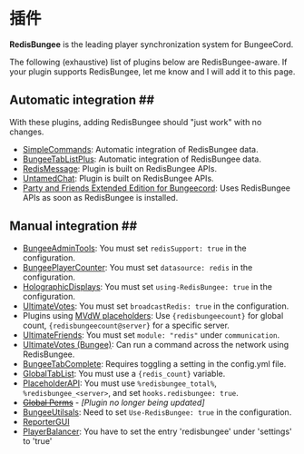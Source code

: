 # 插件

**RedisBungee** is the leading player synchronization system for BungeeCord.

The following \(exhaustive\) list of plugins below are RedisBungee-aware. If your plugin supports RedisBungee, let me know and I will add it to this page.

## Automatic integration \#\#

With these plugins, adding RedisBungee should "just work" with no changes.

* [SimpleCommands](http://www.spigotmc.org/resources/simplecommands.289/): Automatic integration of RedisBungee data.
* [BungeeTabListPlus](http://www.spigotmc.org/resources/bungeetablistplus.313/): Automatic integration of RedisBungee data.
* [RedisMessage](http://www.spigotmc.org/resources/redismessage.9260/): Plugin is built on RedisBungee APIs.
* [UntamedChat](http://www.spigotmc.org/resources/untamedchat.2520/): Plugin is built on RedisBungee APIs.
* [Party and Friends Extended Edition for Bungeecord](https://www.spigotmc.org/resources/party-and-friends-extended-edition-for-bungeecord-example-server-hexagonmc-eu.10123/): Uses RedisBungee APIs as soon as RedisBungee is installed.

## Manual integration \#\#

* [BungeeAdminTools](http://www.spigotmc.org/resources/bungee-admin-tools.444/): You must set `redisSupport: true` in the configuration.
* [BungeePlayerCounter](http://www.spigotmc.org/resources/bungeeplayercounter.269/): You must set `datasource: redis` in the configuration.
* [HolographicDisplays](http://dev.bukkit.org/bukkit-plugins/holographic-displays/): You must set `using-RedisBungee: true` in the configuration.
* [UltimateVotes](http://www.spigotmc.org/resources/ultimatevotes-1-8-spigot-bungeecord.516/): You must set `broadcastRedis: true` in the configuration.
* Plugins using [MVdW placeholders](http://www.spigotmc.org/wiki/mvdw-placeholders/): Use `{redisbungeecount}` for global count, `{redisbungeecount@server}` for a specific server.
* [UltimateFriends](http://www.spigotmc.org/resources/ultimate-friends.3964/): You must set `module: "redis"` under `communication`.
* [UltimateVotes \(Bungee\)](http://www.spigotmc.org/resources/ultimatevotes-1-8-spigot-bungeecord-uuid.516/): Can run a command across the network using RedisBungee.
* [BungeeTabComplete](http://www.spigotmc.org/resources/bungeetabcomplete.7328/): Requires toggling a setting in the config.yml file.
* [GlobalTabList](http://www.spigotmc.org/resources/globaltablist.1117/): You must use a `{redis_count}` variable.
* [PlaceholderAPI](https://www.spigotmc.org/resources/placeholderapi.6245/): You must use `%redisbungee_total%`, `%redisbungee_<server>`, and set `hooks.redisbungee: true`.
* [~~Global Perms~~](https://www.spigotmc.org/resources/global-perms.9932/) - _\[Plugin no longer being updated\]_
* [BungeeUtilsals](https://www.spigotmc.org/resources/bungeeutilisals.7865/): Need to set `Use-RedisBungee: true` in the configuration.
* [ReporterGUI](https://www.spigotmc.org/resources/reportergui.8596/)
* [PlayerBalancer](https://www.spigotmc.org/resources/10788/): You have to set the entry 'redisbungee' under 'settings' to 'true'

